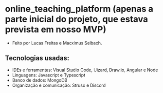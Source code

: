# online_teaching_platform (apenas a parte inicial do projeto, que estava prevista em nosso MVP)

* Feito por Lucas Freitas e Macximus Selbach.

## Tecnologias usadas:

* IDEs e ferramentas: Visual Studio
  Code, Uizard, Draw.io, Angular e Node
* Linguagens: Javascript e Typescript
* Banco de dados: MongoDB
* Organização e comunicação: Struso e Discord
